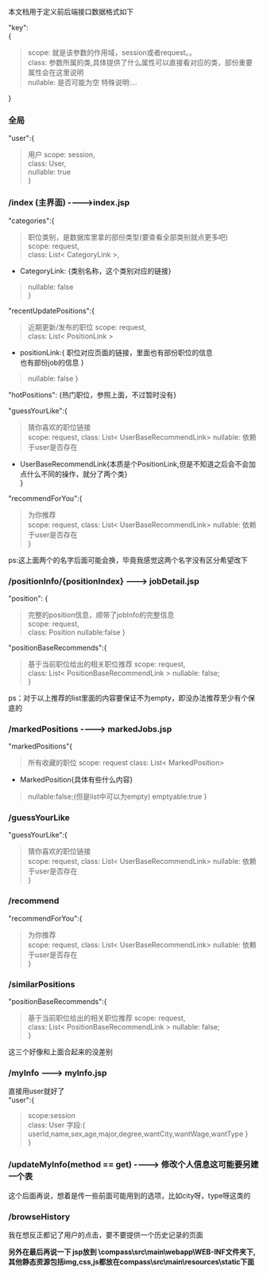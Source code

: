 本文档用于定义前后端接口数据格式如下

"key":  
{   
 > 
 > scope: 就是该参数的作用域，session或者request。。  
 > class: 参数所属的类,具体提供了什么属性可以直接看对应的类，部份重要属性会在这里说明   
 > nullable: 是否可能为空
 > 特殊说明:...
 
}
### 全局
"user":{
 > 用户
 > scope: session,  
 > class: User,  
 > nullable: true  
}   
### /index (主界面) ---->index.jsp
"categories":{
 > 职位类别，是数据库里拿的部份类型(要查看全部类别就点更多吧)  
 > scope: request,  
 > class: List< CategoryLink >,  
  - CategoryLink: {类别名称，这个类别对应的链接}  
 > nullable: false  
}  

"recentUpdatePositions":{
 > 近期更新/发布的职位
 > scope: request,  
 > class: List< PositionLink >
 - positionLink:{
    职位对应页面的链接，里面也有部份职位的信息  
    也有部份job的信息
   }
 > nullable: false
}

"hotPositions": {热门职位，参照上面，不过暂时没有}

"guessYourLike":{  
> 猜你喜欢的职位链接  
> scope: request,
> class: List< UserBaseRecommendLink>
> nullable: 依赖于user是否存在  
- UserBaseRecommendLink{本质是个PositionLink,但是不知道之后会不会加点什么不同的操作，就分了两个类}  
}  

"recommendForYou":{  
> 为你推荐  
> scope: request,
> class: List< UserBaseRecommendLink>
> nullable: 依赖于user是否存在  
}  

ps:这上面两个的名字后面可能会换，毕竟我感觉这两个名字没有区分希望改下  

### /positionInfo/{positionIndex} ---> jobDetail.jsp
"position": {
> 完整的position信息，顺带了jobInfo的完整信息  
> scope: request,  
> class: Position
> nullable:false
}

"positionBaseRecommends":{  
> 基于当前职位给出的相关职位推荐
> scope: request,  
> class: List< PositionBaseRecommendLink >
> nullable: false;  
}

ps：对于以上推荐的list里面的内容要保证不为empty，即没办法推荐至少有个保底的
### /markedPositions ----> markedJobs.jsp
"markedPositions"{
> 所有收藏的职位
> scope: request
> class: List< MarkedPosition>
- MarkedPosition{具体有些什么内容}
> nullable:false;(但是list中可以为empty)
> emptyable:true
}

### /guessYourLike
"guessYourLike":{  
> 猜你喜欢的职位链接  
> scope: request,
> class: List< UserBaseRecommendLink>
> nullable: 依赖于user是否存在  
}  

### /recommend
"recommendForYou":{  
> 为你推荐  
> scope: request,
> class: List< UserBaseRecommendLink>
> nullable: 依赖于user是否存在  
}  

### /similarPositions
"positionBaseRecommends":{  
> 基于当前职位给出的相关职位推荐
> scope: request,  
> class: List< PositionBaseRecommendLink >
> nullable: false;  
}

这三个好像和上面合起来的没差别

### /myInfo ---> myInfo.jsp
直接用user就好了  
"user":{
> scope:session  
> class: User
字段:{
    userId,name,sex,age,major,degree,wantCity,wantWage,wantType
}   
}

### /updateMyInfo(method == get) ----> 修改个人信息这可能要另建一个表
这个后面再说，想着是传一些前面可能用到的选项，比如city呀，type呀这类的

### /browseHistory
我在想反正都记了用户的点击，要不要提供一个历史记录的页面

__另外在最后再说一下 jsp放到 \compass\src\main\webapp\WEB-INF文件夹下, 其他静态资源包括img,css,js都放在compass\src\main\resources\static下面__ 